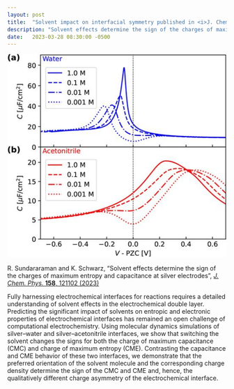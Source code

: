 ```yaml
---
layout: post
title:  "Solvent impact on interfacial symmetry published in <i>J. Chem. Phys.</i>"
description: "Solvent effects determine the sign of the charges of maximum entropy and capacitance."
date:   2023-03-28 08:30:00 -0500
---
```


<p style="text-align: center;">
<img alt="Solvent asymmetry" src="/images/news/SolventAsymmetry.jpg"/>
</p>

R. Sundararaman and K. Schwarz,
&ldquo;Solvent effects determine the sign of the charges of maximum entropy and capacitance at silver electrodes&rdquo;,
<a href="https://doi.org/10.1063/5.0143307"><i>J. Chem. Phys.</i> <b>158</b>, 121102 (2023)</a>

Fully harnessing electrochemical interfaces for reactions requires a detailed understanding of solvent effects in the electrochemical double layer. Predicting the significant impact of solvents on entropic and electronic properties of electrochemical interfaces has remained an open challenge of computational electrochemistry. Using molecular dynamics simulations of silver–water and silver–acetonitrile interfaces, we show that switching the solvent changes the signs for both the charge of maximum capacitance (CMC) and charge of maximum entropy (CME). Contrasting the capacitance and CME behavior of these two interfaces, we demonstrate that the preferred orientation of the solvent molecule and the corresponding charge density determine the sign of the CMC and CME and, hence, the qualitatively different charge asymmetry of the electrochemical interface.
